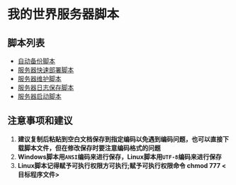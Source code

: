 # 我的世界服务器脚本

## **脚本列表**
- [自动备份脚本](AutoBackup/README.md)
- [服务器快速部署脚本](deploy/README.md)
- [服务器维护脚本](maintain/README.md)
- [服务器日志保存脚本](save_log/README.md)
- [服务器启动脚本](server_script/README.md)

## 注意事项和建议
1. **建议复制后粘贴到空白文档保存到指定编码以免遇到编码问题，也可以直接下载脚本文件，但在修改保存时要注意编码格式的问题**
2. **Windows脚本用`ANSI`编码来进行保存，Linux脚本用`UTF-8`编码来进行保存**
3. **Linux脚本记得赋予可执行权限方可执行;赋予可执行权限命令 chmod 777 <目标程序文件>**